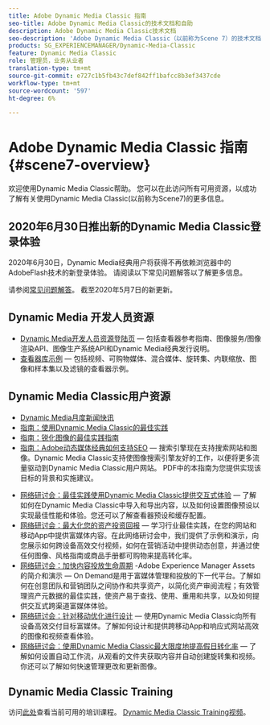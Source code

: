 ```yaml
---
title: Adobe Dynamic Media Classic 指南
seo-title: Adobe Dynamic Media Classic的技术文档和自助
description: Adobe Dynamic Media Classic技术文档
seo-description: 'Adobe Dynamic Media Classic（以前称为Scene 7）的技术文档、发行说明和自助资料 '
products: SG_EXPERIENCEMANAGER/Dynamic-Media-Classic
feature: Dynamic Media Classic
role: 管理员，业务从业者
translation-type: tm+mt
source-git-commit: e727c1b5fb43c7def842ff1bafcc8b3ef3437cde
workflow-type: tm+mt
source-wordcount: '597'
ht-degree: 6%

---
```



# Adobe Dynamic Media Classic 指南 {#scene7-overview}

欢迎使用Dynamic Media Classic帮助。 您可以在此访问所有可用资源，以成功了解有关使用Dynamic Media Classic(以前称为Scene7)的更多信息。

## 2020年6月30日推出新的Dynamic Media Classic登录体验

2020年6月30日，Dynamic Media经典用户将获得不再依赖浏览器中的AdobeFlash技术的新登录体验。 请阅读以下常见问题解答以了解更多信息。

请参阅[常见问题解答](new-ui-2020.md)。 截至2020年5月7日的新更新。

## Dynamic Media 开发人员资源

* [Dynamic Media开发人员资源登陆页](https://experienceleague.adobe.com/docs/dynamic-media-developer-resources/landing/home.html)  — 包括查看器参考指南、图像服务/图像渲染API、图像生产系统API和Dynamic Media经典发行说明。
* [查看器库示例](https://landing.adobe.com/zh-Hans/na/dynamic-media/ctir-2755/live-demos.html)  — 包括视频、可购物媒体、混合媒体、旋转集、内联缩放、图像和样本集以及滤镜的查看器示例。

## Dynamic Media Classic用户资源

* [Dynamic Media月度新闻快讯](dynamic-media-newsletter.md)
* [指南：使用Dynamic Media Classic的最佳实践](https://www.adobe.com/content/dam/www/us/en/marketing/experience-manager-assets/dynamic-media/adobe-dynamic-media-classic-best-practices-guide.pdf)
* [指南：锐化图像的最佳实践指南](/help/assets/s7_sharpening_images.pdf)
* [指南：Adobe动态媒体经典如何支持SEO](/help/assets/s7_seo.pdf)  — 搜索引擎现在支持搜索网站和图像。Dynamic Media Classic支持使图像搜索引擎友好的工作，以便将更多流量驱动到Dynamic Media Classic用户网站。 PDF中的本指南为您提供实现该目标的背景和实施建议。
<!-- * [Webinar: Best Practices for Responsive Design](http://offers.adobe.com/en/na/marketing/landings/_40458_responsive_design_live_on_demand_webinar.html) - Learn practical tips on how to improve your mobile strategy. See real-world examples of responsive design in action. Create one master asset that works across multiple devices and increase mobile performance by dynamically changing the resolution of images or the orientation of images for portrait or landscape displays. Learn how to also dynamically crop, scale, or resize images. -->
* [网络研讨会：最佳实践使用Dynamic Media Classic提供交互式体验](http://seminars.adobeconnect.com/p7wb8ej3u6d/)  — 了解如何在Dynamic Media Classic中导入和导出内容，以及如何设置图像预设以实现最佳性能和体验。您还可以了解查看器预设和缓存配置。
* [网络研讨会：最大化您的资产投资回报](https://adobecustomersuccess.adobeconnect.com/p5ar3hfrrec/?launcher=false&amp;fcsContent=true&amp;pbMode=normal&amp;proto=true)  — 学习行业最佳实践，在您的网站和移动App中提供富媒体内容。在此网络研讨会中，我们提供了示例和演示，向您展示如何跨设备高效交付视频，如何在营销活动中提供动态创意，并通过使任何图像、风格指南或商品手册都可购物来提高转化率。
* [网络研讨会：加快内容投放生命周期](https://adobecustomersuccess.adobeconnect.com/p88ducm9pqv/) -Adobe Experience Manager Assets的简介和演示 — On Demand是用于富媒体管理和投放的下一代平台。了解如何在创意团队和营销团队之间协作和共享资产，以简化资产审阅流程；有效管理资产元数据的最佳实践，使资产易于查找、使用、重用和共享，以及如何提供交互式跨渠道富媒体体验。
* [网络研讨会：针对移动优化进行设计](https://adobecustomersuccess.adobeconnect.com/p6oqd3wydif/?launcher=false&amp;fcsContent=true&amp;pbMode=normal&amp;proto=true)  — 使用Dynamic Media Classic向所有设备高效交付目标富媒体。了解如何设计和提供跨移动App和响应式网站高效的图像和视频查看体验。
* [网络研讨会：使用Dynamic Media Classic最大限度地提高假日转化率](https://adobecustomersuccess.adobeconnect.com/p32n1yr85c9/?proto=true)  — 了解如何设置自动工作流，从观看的文件夹获取内容并自动创建旋转集和视频。你还可以了解如何快速管理更改和更新图像。

## Dynamic Media Classic Training

访问[此处](https://learning.adobe.com/catalog.html#product=adobe-scene7)查看当前可用的培训课程。
[Dynamic Media Classic Training视频](/help/training-videos.md)。
